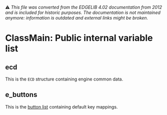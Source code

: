:warning: _This file was converted from the EDGELIB 4.02 documentation from 2012 and is included for historic purposes. The documentation is not maintained anymore: information is outdated and external links might be broken._

# ClassMain: Public internal variable list

## ecd
This is the `ECD` structure containing engine common data.

## e_buttons
This is the [button list](ecd_ebuttonlist.md) containing default key mappings.

